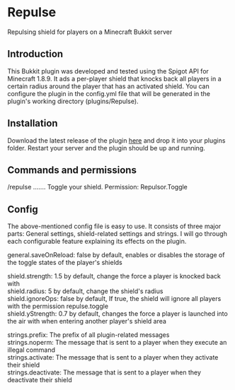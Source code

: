 # Repulse
Repulsing shield for players on a Minecraft Bukkit server

## Introduction ##
This Bukkit plugin was developed and tested using the Spigot API for Minecraft 1.8.9. It ads a per-player shield that knocks back all players in a certain radius around the player that has an activated shield. You can configure the plugin in the config.yml file that will be generated in the plugin's working directory (plugins/Repulse).

## Installation ##
Download the latest release of the plugin [here](https://github.com/MaxPlays/Repulse/releases/latest) and drop it into your plugins folder. Restart your server and the plugin should be up and running.

## Commands and permissions ##
/repulse ....... Toggle your shield. Permission: Repulsor.Toggle

## Config ##
The above-mentioned config file is easy to use. It consists of three major parts: General settings, shield-related settings and strings. I will go through each configurable feature explaining its effects on the plugin.  

general.saveOnReload: false by default, enables or disables the storage of the toggle states of the player's shields  

shield.strength: 1.5 by default, change the force a player is knocked back with  
shield.radius: 5 by default, change the shield's radius  
shield.ignoreOps: false by default, If true, the shield will ignore all players with the permission repulse.toggle  
shield.yStrength: 0.7 by default, changes the force a player is launched into the air with when entering another player's shield area

strings.prefix: The prefix of all plugin-related messages  
strings.noperm: The message that is sent to a player when they execute an illegal command  
strings.activate: The message that is sent to a player when they activate their shield  
strings.deactivate: The message that is sent to a player when they deactivate their shield  
